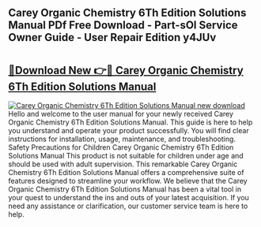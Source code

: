 ## Carey Organic Chemistry 6Th Edition Solutions Manual PDf Free Download - Part-sOl Service Owner Guide - User Repair Edition y4JUv

# <h2><a href="http://bc81904.oget.top/?id=Carey+Organic+Chemistry+6Th+Edition+Solutions+Manual">🔗Download New 👉🔴 Carey Organic Chemistry 6Th Edition Solutions Manual</a></h2>

[![Carey Organic Chemistry 6Th Edition Solutions Manual new download](https://i.imgur.com/5g1atiW.png)](http://bc81904.oget.top/?id=Carey+Organic+Chemistry+6Th+Edition+Solutions+Manual)
Hello and welcome to the user manual for your newly received Carey Organic Chemistry 6Th Edition Solutions Manual. This guide is here to help you understand and operate your product successfully. You will find clear instructions for installation, usage, maintenance, and troubleshooting. Safety Precautions for Children Carey Organic Chemistry 6Th Edition Solutions Manual This product is not suitable for children under age and should be used with adult supervision. This remarkable Carey Organic Chemistry 6Th Edition Solutions Manual offers a comprehensive suite of features designed to streamline your workflow. We believe that the Carey Organic Chemistry 6Th Edition Solutions Manual has been a vital tool in your quest to understand the ins and outs of your latest acquisition. If you need any assistance or clarification, our customer service team is here to help.
